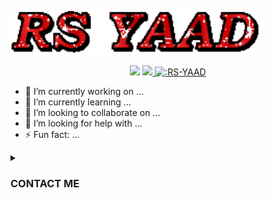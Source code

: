 <!-- Github README -->
<a href="github.com/RS-YAAD"><img src="pic/text.svg" alt="gif" width="400px"></img></a>
<p align="center"><a href="https://github.com/RS-YAAD">
<img height="165" src="https://github-readme-stats.vercel.app/api?username=RS-YAAD&show_icons=true&include_all_commits=true&theme=react&cache_seconds=3200&hide_border=true" /></a>
<a href="https://github.com/RS-YAAD"><img src="https://github-readme-stats.vercel.app/api/top-langs/?username=RS-YAAD&layout=compact&theme=react&hide_border=true" />
</a<br><a href="https://github.com/RS-YAAD"><img src="https://count.getloli.com/get/@:RS-YAAD" alt=":RS-YAAD" /></a><br>


- 🔭 I’m currently working on ...
- 🌱 I’m currently learning ...
- 👯 I’m looking to collaborate on ...
- 🤔 I’m looking for help with ...
- ⚡ Fun fact: ...

<details id="missing-code-coverage">
<summary><h3>CONTACT ME</h3></summary><br>
<a href="https://www.facebook.com/its.rs.yaad"><img align="left" title="Facebook" alt="Facebook" width="30px" src="https://github.com/RS-YAAD/RS-YAAD/blob/main/pic/facebook.png" />FACEBOOK</a><br><br>
<a href="https://m.me/its.rs.yaad"><img align="left" title="Messenger" alt="Messenger" width="30px" src="https://github.com/RS-YAAD/RS-YAAD/blob/main/pic/messenger.png" />MESSENGER</a><br><br>                     
<a href="mailto: its.rs.yaad@gmail.com"><img align="left" title="Gmail" alt="Gmail" width="30px" src="https://github.com/RS-YAAD/RS-YAAD/blob/main/pic/gmail.png" />GMAIL</a><br><br>
<a href="https://github.com/RS-YAAD"><img align="left" title="Github" alt="Github" width="30px" src="https://github.com/RS-YAAD/RS-YAAD/blob/main/pic/github.png" />GITHUB</a>
</details>
